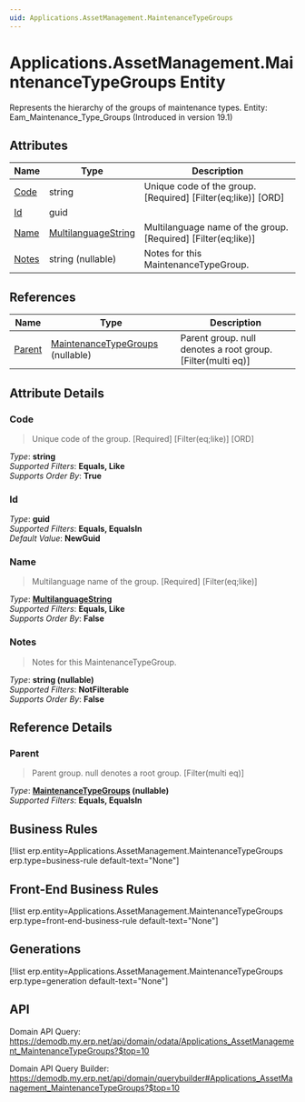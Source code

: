 ```yaml
---
uid: Applications.AssetManagement.MaintenanceTypeGroups
---
```

# Applications.AssetManagement.MaintenanceTypeGroups Entity

Represents the hierarchy of the groups of maintenance types. Entity: Eam_Maintenance_Type_Groups (Introduced in version 19.1)

## Attributes

| Name | Type | Description |
| ---- | ---- | --- |
| [Code](Applications.AssetManagement.MaintenanceTypeGroups.md#code) | string | Unique code of the group. [Required] [Filter(eq;like)] [ORD] 
| [Id](Applications.AssetManagement.MaintenanceTypeGroups.md#id) | guid |  
| [Name](Applications.AssetManagement.MaintenanceTypeGroups.md#name) | [MultilanguageString](../data-types.md#multilanguagestring) | Multilanguage name of the group. [Required] [Filter(eq;like)] 
| [Notes](Applications.AssetManagement.MaintenanceTypeGroups.md#notes) | string (nullable) | Notes for this MaintenanceTypeGroup. 

## References

| Name | Type | Description |
| ---- | ---- | --- |
| [Parent](Applications.AssetManagement.MaintenanceTypeGroups.md#parent) | [MaintenanceTypeGroups](Applications.AssetManagement.MaintenanceTypeGroups.md) (nullable) | Parent group. null denotes a root group. [Filter(multi eq)] |


## Attribute Details

### Code

> Unique code of the group. [Required] [Filter(eq;like)] [ORD]

_Type_: **string**  
_Supported Filters_: **Equals, Like**  
_Supports Order By_: **True**  

### Id

_Type_: **guid**  
_Supported Filters_: **Equals, EqualsIn**  
_Default Value_: **NewGuid**  

### Name

> Multilanguage name of the group. [Required] [Filter(eq;like)]

_Type_: **[MultilanguageString](../data-types.md#multilanguagestring)**  
_Supported Filters_: **Equals, Like**  
_Supports Order By_: **False**  

### Notes

> Notes for this MaintenanceTypeGroup.

_Type_: **string (nullable)**  
_Supported Filters_: **NotFilterable**  
_Supports Order By_: **False**  


## Reference Details

### Parent

> Parent group. null denotes a root group. [Filter(multi eq)]

_Type_: **[MaintenanceTypeGroups](Applications.AssetManagement.MaintenanceTypeGroups.md) (nullable)**  
_Supported Filters_: **Equals, EqualsIn**  



## Business Rules

[!list erp.entity=Applications.AssetManagement.MaintenanceTypeGroups erp.type=business-rule default-text="None"]

## Front-End Business Rules

[!list erp.entity=Applications.AssetManagement.MaintenanceTypeGroups erp.type=front-end-business-rule default-text="None"]

## Generations

[!list erp.entity=Applications.AssetManagement.MaintenanceTypeGroups erp.type=generation default-text="None"]

## API

Domain API Query:
<https://demodb.my.erp.net/api/domain/odata/Applications_AssetManagement_MaintenanceTypeGroups?$top=10>

Domain API Query Builder:
<https://demodb.my.erp.net/api/domain/querybuilder#Applications_AssetManagement_MaintenanceTypeGroups?$top=10>

